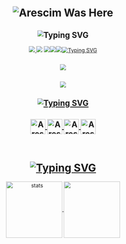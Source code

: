 <h1 align="center"> </🌼Arescim>
 <img href="https://discord.com/users/1016790573186818119" src="https://readme-typing-svg.herokuapp.com/?font=IBM+Plex+Serif&pause=1000&color=376074&background=69FF2000&center=true&vCenter=true&width=435&lines=For+%F0%9F%93%A9+Support+And+%F0%9F%93%9E+Communication;Contact+%F0%9F%91%A8%E2%80%8D%F0%9F%92%BB+Arescim." alt="Arescim Was Here" />
</h1>
<h2 align="center"><img src="https://readme-typing-svg.herokuapp.com/?font=Pacifico&pause=1000&color=CA05C3&background=69FF2000&center=true&vCenter=true&repeat=false&width=435&lines=Social+Media%27s" alt="Typing SVG" /></h2>
<p align="center">
 <a align="center" href="https://discord.com/users/852829781132967997" target"blank"><img src="https://img.shields.io/badge/Discord%20-7289DA.svg?&style=for-the-badge&logo=discord&logoColor=white%22%3E</a>
<div align="center">
    <a href="https://discord.com/users/835405542985433118" title="Discord Profile"><img src="https://lanyard-profile-readme.vercel.app/api/835405542985433118"></a>
</div>                             
  <a align="center" href="https://www.github.com/Arescim" target"blank"><img src="https://img.shields.io/badge/GitHub%20-191717.svg?&style=for-the-badge&logo=github&logoColor=white%22%3E</a>
<a href="https://top.gg/bot/1028383658970726480%22%3E<img src="https://top.gg/api/widget/servers/854463472318677022.svg%22%3E</a>
  <a align="center" href="https://open.spotify.com/user/vwuht447wffml59xtfokakivv?si=26736c6f81d34c45&nd=1" target"blank"><img src="https://img.shields.io/badge/Spotify%20-1ed760.svg?&style=for-the-badge&logo=spotify&logoColor=white%22%3E</a>
 <a align="center" href="https://www.instagram.com/Arescim" target"blank"><img src="https://img.shields.io/badge/INSTAGRAM%20-DC3175.svg?&style=for-the-badge&logo=instagram&logoColor=white%22%3E</a>
<br> </br>

 

 <h2 align="center"><img src="https://readme-typing-svg.herokuapp.com/?font=Pacifico&pause=1000&color=18CA1F&background=69FF2000&center=true&vCenter=true&repeat=false&width=435&lines=Langauge%27s+%26+Tool%27s" alt="Typing SVG" /></h2>
 <h2 align="center">
 <img src="https://skillicons.dev/icons?i=cs,js,ts,html,css,nodejs,mysql,sqlite,mongo,redis&theme=dark" />
 </h2>
  <h2 align="center">
 <img src="https://skillicons.dev/icons?i=dotnet,express,gitlab,postman,powershell,regex,stackoverflow,vscode,visualstudio,atom&theme=dark" />
  </h2>

<h2 align="center"><img src="https://readme-typing-svg.herokuapp.com/?font=Pacifico&pause=1000&color=00DCFF&repeat=false&background=69FF2000&center=true&vCenter=true&width=435&lines=Badge%27s" alt="Typing SVG" /></h2>
<h2 align="center">
<img align="center" alt="Arescim" width="40px" src="https://cdn.discordapp.com/attachments/950167988127006821/1045777095957168218/Snapchat-Offical-Lens-Creator-Badge.png" />
 <img align="center" alt=Arescim" width="40px" src="https://cdn.discordapp.com/attachments/950167988127006821/1045777834607640646/230x0w.png" />
 <img align="center" alt="Arescim" width="40px" src="https://cdn.discordapp.com/emojis/1042377154350043228.png?size=96" />
 <img align="center" alt="Arescim" width="40px" src="https://cdn.discordapp.com/emojis/963191315049353297.gif?size=128&quality=lossless" />
 </h2>
</br>

<h1 align="center"><img src="https://readme-typing-svg.herokuapp.com/?font=Pacifico&pause=1000&color=f0f0f0&background=69FF2000&center=true&vCenter=true&repeat=false&width=435&lines=+Github+Stat%27s+" alt="Typing SVG" /></h1>
<p align="center">
   <img src="https://github-readme-stats.vercel.app/api?username=Arescim&count_private=true&show_icons=true&theme=midnight-purple&hide_border=true" width="%150" height="150px" alt="stats" align="center" />
   <img src="https://github-readme-stats.vercel.app/api/top-langs/?username=Arescim&layout=compact&show_icons=true&theme=midnight-purple&hide_border=true%22width=%22%100" height="150px" align="center" />
